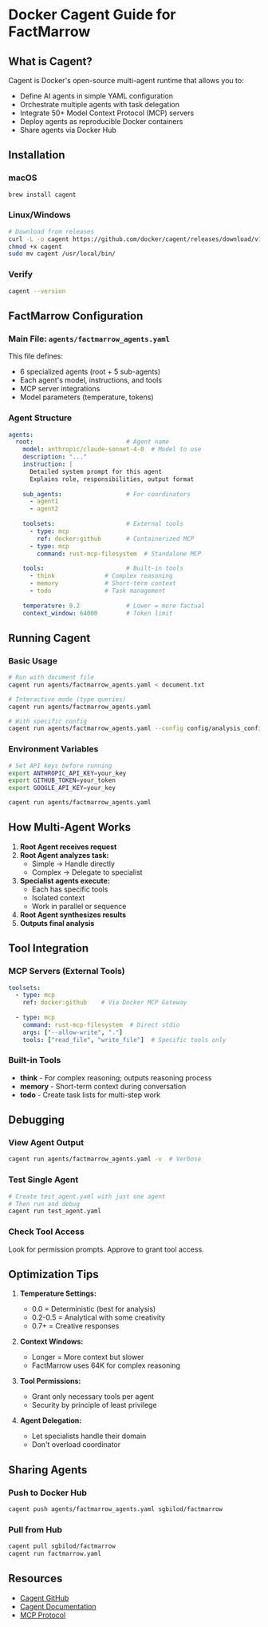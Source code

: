 # Docker Cagent Guide for FactMarrow

## What is Cagent?

Cagent is Docker's open-source multi-agent runtime that allows you to:
- Define AI agents in simple YAML configuration
- Orchestrate multiple agents with task delegation
- Integrate 50+ Model Context Protocol (MCP) servers
- Deploy agents as reproducible Docker containers
- Share agents via Docker Hub

## Installation

### macOS
```bash
brew install cagent
```

### Linux/Windows
```bash
# Download from releases
curl -L -o cagent https://github.com/docker/cagent/releases/download/v1.0.3/cagent-linux-amd64
chmod +x cagent
sudo mv cagent /usr/local/bin/
```

### Verify
```bash
cagent --version
```

## FactMarrow Configuration

### Main File: `agents/factmarrow_agents.yaml`

This file defines:
- 6 specialized agents (root + 5 sub-agents)
- Each agent's model, instructions, and tools
- MCP server integrations
- Model parameters (temperature, tokens)

### Agent Structure

```yaml
agents:
  root:                          # Agent name
    model: anthropic/claude-sonnet-4-0  # Model to use
    description: "..."
    instruction: |
      Detailed system prompt for this agent
      Explains role, responsibilities, output format
    
    sub_agents:                  # For coordinators
      - agent1
      - agent2
    
    toolsets:                    # External tools
      - type: mcp
        ref: docker:github       # Containerized MCP
      - type: mcp
        command: rust-mcp-filesystem  # Standalone MCP
    
    tools:                       # Built-in tools
      - think              # Complex reasoning
      - memory             # Short-term context
      - todo               # Task management
    
    temperature: 0.2             # Lower = more factual
    context_window: 64000        # Token limit
```

## Running Cagent

### Basic Usage
```bash
# Run with document file
cagent run agents/factmarrow_agents.yaml < document.txt

# Interactive mode (type queries)
cagent run agents/factmarrow_agents.yaml

# With specific config
cagent run agents/factmarrow_agents.yaml --config config/analysis_config.yaml
```

### Environment Variables
```bash
# Set API keys before running
export ANTHROPIC_API_KEY=your_key
export GITHUB_TOKEN=your_token
export GOOGLE_API_KEY=your_key

cagent run agents/factmarrow_agents.yaml
```

## How Multi-Agent Works

1. **Root Agent receives request**
2. **Root Agent analyzes task:**
   - Simple → Handle directly
   - Complex → Delegate to specialist
3. **Specialist agents execute:**
   - Each has specific tools
   - Isolated context
   - Work in parallel or sequence
4. **Root Agent synthesizes results**
5. **Outputs final analysis**

## Tool Integration

### MCP Servers (External Tools)

```yaml
toolsets:
  - type: mcp
    ref: docker:github    # Via Docker MCP Gateway
  
  - type: mcp
    command: rust-mcp-filesystem  # Direct stdio
    args: ["--allow-write", "."]
    tools: ["read_file", "write_file"]  # Specific tools only
```

### Built-in Tools

- **think** - For complex reasoning; outputs reasoning process
- **memory** - Short-term context during conversation
- **todo** - Create task lists for multi-step work

## Debugging

### View Agent Output
```bash
cagent run agents/factmarrow_agents.yaml -v  # Verbose
```

### Test Single Agent
```bash
# Create test_agent.yaml with just one agent
# Then run and debug
cagent run test_agent.yaml
```

### Check Tool Access
Look for permission prompts. Approve to grant tool access.

## Optimization Tips

1. **Temperature Settings:**
   - 0.0 = Deterministic (best for analysis)
   - 0.2-0.5 = Analytical with some creativity
   - 0.7+ = Creative responses

2. **Context Windows:**
   - Longer = More context but slower
   - FactMarrow uses 64K for complex reasoning

3. **Tool Permissions:**
   - Grant only necessary tools per agent
   - Security by principle of least privilege

4. **Agent Delegation:**
   - Let specialists handle their domain
   - Don't overload coordinator

## Sharing Agents

### Push to Docker Hub
```bash
cagent push agents/factmarrow_agents.yaml sgbilod/factmarrow
```

### Pull from Hub
```bash
cagent pull sgbilod/factmarrow
cagent run factmarrow.yaml
```

## Resources

- [Cagent GitHub](https://github.com/docker/cagent)
- [Cagent Documentation](https://docs.docker.com/ai/cagent/)
- [MCP Protocol](https://modelcontextprotocol.io/)
